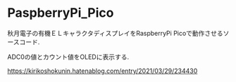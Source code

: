 # PaspberryPi_Pico

秋月電子の有機ＥＬキャラクタディスプレイをRaspberryPi Picoで動作させるソースコード.

ADC0の値とカウント値をOLEDに表示する.

https://kirikoshokunin.hatenablog.com/entry/2021/03/29/234430
